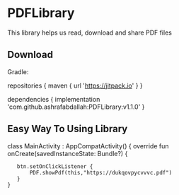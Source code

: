 # PDFLibrary

This library helps us read, download and share PDF files


## Download
Gradle:

repositories {
   maven { url 'https://jitpack.io' }
}



dependencies {
 implementation 'com.github.ashrafabdallah:PDFLibrary:v1.1.0'
	}
## Easy Way To Using Library
class MainActivity : AppCompatActivity() {
    override fun onCreate(savedInstanceState: Bundle?) {
       
      
       btn.setOnClickListener {
           PDF.showPdf(this,"https://dukqovpycvvvc.pdf")
       }
    }
    

